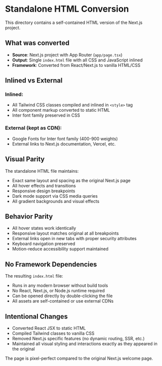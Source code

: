 # Standalone HTML Conversion

This directory contains a self-contained HTML version of the Next.js project.

## What was converted

- **Source**: Next.js project with App Router (`app/page.tsx`)
- **Output**: Single `index.html` file with all CSS and JavaScript inlined
- **Framework**: Converted from React/Next.js to vanilla HTML/CSS

## Inlined vs External

### Inlined:
- All Tailwind CSS classes compiled and inlined in `<style>` tag
- All component markup converted to static HTML
- Inter font family preserved in CSS

### External (kept as CDN):
- Google Fonts for Inter font family (400-900 weights)
- External links to Next.js documentation, Vercel, etc.

## Visual Parity

The standalone HTML file maintains:
- Exact same layout and spacing as the original Next.js page
- All hover effects and transitions
- Responsive design breakpoints
- Dark mode support via CSS media queries
- All gradient backgrounds and visual effects

## Behavior Parity

- All hover states work identically
- Responsive layout matches original at all breakpoints
- External links open in new tabs with proper security attributes
- Keyboard navigation preserved
- Motion-reduce accessibility support maintained

## No Framework Dependencies

The resulting `index.html` file:
- Runs in any modern browser without build tools
- No React, Next.js, or Node.js runtime required
- Can be opened directly by double-clicking the file
- All assets are self-contained or use external CDNs

## Intentional Changes

- Converted React JSX to static HTML
- Compiled Tailwind classes to vanilla CSS
- Removed Next.js specific features (no dynamic routing, SSR, etc.)
- Maintained all visual styling and interactions exactly as they appeared in the original

The page is pixel-perfect compared to the original Next.js welcome page.